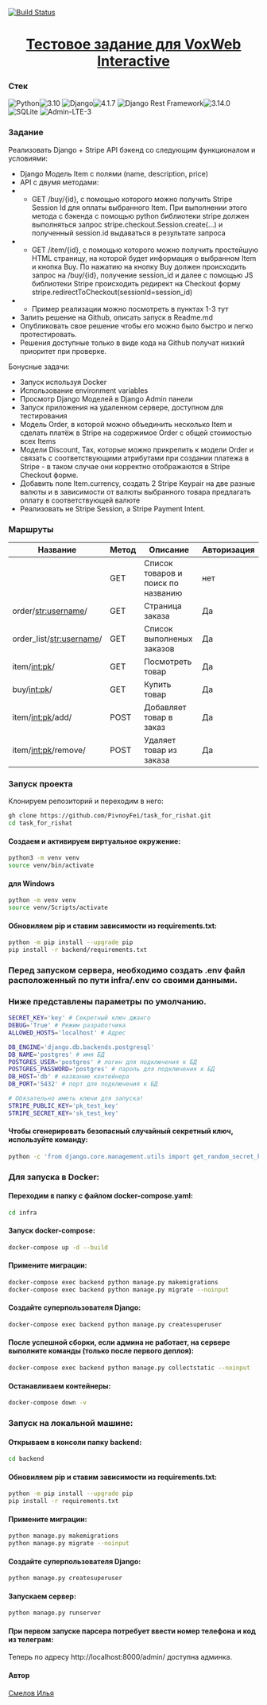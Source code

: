 

[![Build Status](https://github.com/PivnoyFei/task_for_rishat/actions/workflows/main.yml/badge.svg?branch=main)](https://github.com/PivnoyFei/task_for_rishat/actions/workflows/main.yml)

<h1 align="center"><a target="_blank" href="">Тестовое задание для VoxWeb Interactive</a></h1>

### Стек
![Python](https://img.shields.io/badge/Python-171515?style=flat-square&logo=Python)![3.10](https://img.shields.io/badge/3.10-blue?style=flat-square&logo=3.10)
![Django](https://img.shields.io/badge/Django-171515?style=flat-square&logo=Django)![4.1.7](https://img.shields.io/badge/4.1.7-blue?style=flat-square&logo=4.1.7)
![Django Rest Framework](https://img.shields.io/badge/Django--Rest--Framework-171515?style=flat-square&logo=Django)![3.14.0](https://img.shields.io/badge/3.14.0-blue?style=flat-square&logo=3.14.0)
![SQLite](https://img.shields.io/badge/SQLite-171515?style=flat-square&logo=SQLite)
![Admin-LTE-3](https://img.shields.io/badge/Admin--LTE--3-171515?style=flat-square&logo=Admin-LTE-3)

### Задание
Реализовать Django + Stripe API бэкенд со следующим функционалом и условиями:
- Django Модель Item с полями (name, description, price) 
- API с двумя методами:
- - GET /buy/{id}, c помощью которого можно получить Stripe Session Id для оплаты выбранного Item. При выполнении этого метода c бэкенда с помощью python библиотеки stripe должен выполняться запрос stripe.checkout.Session.create(...) и полученный session.id выдаваться в результате запроса
- - GET /item/{id}, c помощью которого можно получить простейшую HTML страницу, на которой будет информация о выбранном Item и кнопка Buy. По нажатию на кнопку Buy должен происходить запрос на /buy/{id}, получение session_id и далее  с помощью JS библиотеки Stripe происходить редирект на Checkout форму stripe.redirectToCheckout(sessionId=session_id)
- - Пример реализации можно посмотреть в пунктах 1-3 тут
- Залить решение на Github, описать запуск в Readme.md
- Опубликовать свое решение чтобы его можно было быстро и легко протестировать. 
- Решения доступные только в виде кода на Github получат низкий приоритет при проверке.

Бонусные задачи: 
- Запуск используя Docker
- Использование environment variables
- Просмотр Django Моделей в Django Admin панели
- Запуск приложения на удаленном сервере, доступном для тестирования
- Модель Order, в которой можно объединить несколько Item и сделать платёж в Stripe на содержимое Order c общей стоимостью всех Items
- Модели Discount, Tax, которые можно прикрепить к модели Order и связать с соответствующими атрибутами при создании платежа в Stripe - в таком случае они корректно отображаются в Stripe Checkout форме. 
- Добавить поле Item.currency, создать 2 Stripe Keypair на две разные валюты и в зависимости от валюты выбранного товара предлагать оплату в соответствующей валюте
- Реализовать не Stripe Session, а Stripe Payment Intent.



### Маршруты
| Название | Метод | Описание | Авторизация |
|----------|-------|----------|-------------|
|                            | GET  | Список товаров и поиск по названию | нет
| order/<str:username>/      | GET  | Страница заказа            | Да
| order_list/<str:username>/ | GET  | Список выполненых заказов  | Да
| item/<int:pk>/             | GET  | Посмотреть товар           | Да
| buy/<int:pk>/              | GET  | Купить товар               | Да
| item/<int:pk>/add/         | POST | Добавляет товар в заказ    | Да
| item/<int:pk>/remove/      | POST | Удаляет товар из заказа    | Да


### Запуск проекта
Клонируем репозиторий и переходим в него:
```bash
gh clone https://github.com/PivnoyFei/task_for_rishat.git
cd task_for_rishat
```

#### Создаем и активируем виртуальное окружение:
```bash
python3 -m venv venv
source venv/bin/activate
```
#### для Windows
```bash
python -m venv venv
source venv/Scripts/activate
```
#### Обновиляем pip и ставим зависимости из requirements.txt:
```bash
python -m pip install --upgrade pip
pip install -r backend/requirements.txt
```

### Перед запуском сервера, необходимо создать .env файл расположенный по пути infra/.env со своими данными.
### Ниже представлены параметры по умолчанию.
```bash
SECRET_KEY='key' # Секретный ключ джанго
DEBUG='True' # Режим разработчика
ALLOWED_HOSTS='localhost' # Адрес

DB_ENGINE='django.db.backends.postgresql'
DB_NAME='postgres' # имя БД
POSTGRES_USER='postgres' # логин для подключения к БД
POSTGRES_PASSWORD='postgres' # пароль для подключения к БД
DB_HOST='db' # название контейнера
DB_PORT='5432' # порт для подключения к БД

# Обязательно иметь ключи для запуска!
STRIPE_PUBLIC_KEY='pk_test_key'
STRIPE_SECRET_KEY='sk_test_key'
```

#### Чтобы сгенерировать безопасный случайный секретный ключ, используйте команду:
```bash
python -c 'from django.core.management.utils import get_random_secret_key; print(get_random_secret_key())'
```

### Для запуска в Docker:
#### Переходим в папку с файлом docker-compose.yaml:
```bash
cd infra
```

#### Запуск docker-compose:
```bash
docker-compose up -d --build
```

#### Примените миграции:
```bash
docker-compose exec backend python manage.py makemigrations
docker-compose exec backend python manage.py migrate --noinput
```

#### Создайте суперпользователя Django:
```bash
docker-compose exec backend python manage.py createsuperuser
```

#### После успешной сборки, если админа не работает, на сервере выполните команды (только после первого деплоя):
```bash
docker-compose exec backend python manage.py collectstatic --noinput
```

#### Останавливаем контейнеры:
```bash
docker-compose down -v
```

### Запуск на локальной машине:
#### Открываем в консоли папку backend:
```bash
cd backend
```

#### Обновиляем pip и ставим зависимости из requirements.txt:
```bash
python -m pip install --upgrade pip
pip install -r requirements.txt
```

#### Примените миграции:
```bash
python manage.py makemigrations
python manage.py migrate --noinput
```

#### Создайте суперпользователя Django:
```bash
python manage.py createsuperuser
```

#### Запускаем сервер:
```bash
python manage.py runserver
```

#### При первом запуске парсера потребует ввести номер телефона и код из телеграм:

Теперь по адресу http://localhost:8000/admin/ доступна админка.

#### Автор
[Смелов Илья](https://github.com/PivnoyFei)
